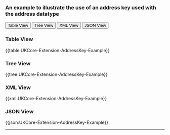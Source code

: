 ### An example to illustrate the use of an address key used with the address datatype

<div class="tab">
 <button class="tablinks active" onclick="openTab(event, 'Table View')">Table View</button>
   <button class="tablinks" onclick="openTab(event, 'Tree View')">Tree View</button>
  <button class="tablinks" onclick="openTab(event, 'XML View')">XML View</button>
  <button class="tablinks" onclick="openTab(event, 'JSON View')">JSON View</button>
</div>

<div id="Table View" class="tabcontent" style="display:block">
  <h3>Table View</h3>
{{table:UKCore-Extension-AddressKey-Example}}
</div>

<div id="Tree View" class="tabcontent">
  <h3>Tree View</h3>
{{tree:UKCore-Extension-AddressKey-Example}}
</div>

<div id="XML View" class="tabcontent">
  <h3>XML View</h3>
{{xml:UKCore-Extension-AddressKey-Example}}
</div>

<div id="JSON View" class="tabcontent">
  <h3>JSON View</h3>
{{json:UKCore-Extension-AddressKey-Example}}
</div>

---